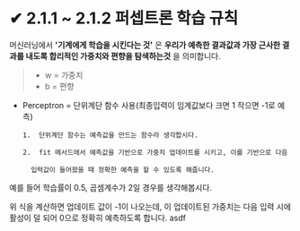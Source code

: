 # ✔ 2.1.1 ~ 2.1.2 퍼셉트론 학습 규칙

머신러닝에서 __'기계에게 학습을 시킨다는 것'__ 은 __우리가 예측한 결과값과 가장 근사한 
결과를 내도록 합리적인 가중치와 편향을 탐색하는것__ 을 의미합니다.
> - w = 가중치
> - b = 편향

* Perceptron = 단위계단 함수 사용(최종입력이 임계값보다 크면 1 작으면 -1로 예측)
        
      1.  단위계단 함수는 예측값을 만드는 함수라 생각합시다.
       
      2.  fit 메서드에서 예측값을 기반으로 가중치 업데이트를 시키고, 이를 기반으로 다음
        
        입력값이 들어왔을 때 정확한 예측을 할 수 있도록 해줍니다.
     

예를 들어 학습률이 0.5, 곱셈계수가 2일 경우를 생각해봅시다.

위 식을 계산하면 업데이트 값이 -1이 나오는데, 이 업데이트된 가중치는 다음 입력 시에 활성이 덜 되어 0으로
정확히 예측하도록 합니다.
asdf
